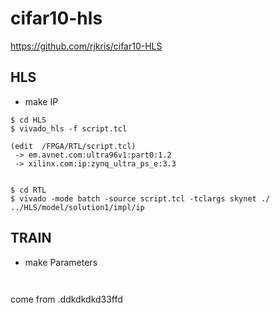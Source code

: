 # cifar10-hls
https://github.com/rjkris/cifar10-HLS




## HLS
  - make IP
  ```
  $ cd HLS
  $ vivado_hls -f script.tcl
  ```


  ```
  (edit  /FPGA/RTL/script.tcl)
   -> em.avnet.com:ultra96v1:part0:1.2
   -> xilinx.com:ip:zynq_ultra_ps_e:3.3

  
  $ cd RTL
  $ vivado -mode batch -source script.tcl -tclargs skynet ./ ../HLS/model/solution1/impl/ip
  ```

## TRAIN
  - make Parameters
  ```
    
  ```
  
come from .ddkdkdkd33ffd
